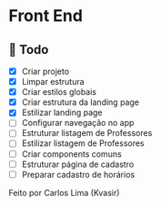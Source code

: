 # Front End

## 📆 Todo

- [x] Criar projeto
- [x] Limpar estrutura
- [x] Criar estilos globais
- [x] Criar estrutura da landing page
- [x] Estilizar landing page
- [ ] Configurar navegação no app
- [ ] Estruturar listagem de Professores
- [ ] Estilizar listagem de Professores
- [ ] Criar components comuns
- [ ] Estruturar página de cadastro
- [ ] Preparar cadastro de horários

Feito por Carlos Lima (Kvasir)